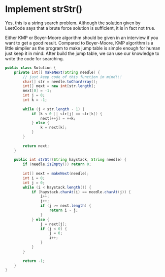 # Implement strStr()

Yes, this is a string search problem. Although the [solution](https://leetcode.com/problems/implement-strstr/solution/)
given by LeetCode says that a brute force solution is sufficient, it is in fact not true.

Either KMP or Boyer-Moore algorithm should be given in an interview if you want to get a good result.
Compared to Boyer-Moore, KMP algorithm is a little simplier as the program to make jump table is simple
enough for human just keep it in mind. After build the jump table, we can use our knowledge to write
the code for searching.

```java
public class Solution {
    private int[] makeNext(String needle) {
        // just keep code of this function in mind!!!
        char[] str = needle.toCharArray();
        int[] next = new int[str.length];
        next[0] = -1;
        int j = 0;
        int k = -1;
        
        while (j < str.length - 1) {
            if (k < 0 || str[j] == str[k]) {
                next[++j] = ++k;
            } else {
                k = next[k];
            }
        }
        
        return next;
    }
    
    public int strStr(String haystack, String needle) {
        if (needle.isEmpty()) return 0;
        
        int[] next = makeNext(needle);
        int i = 0;
        int j = 0;
        while (i < haystack.length()) {
            if (haystack.charAt(i) == needle.charAt(j)) {
                i++;
                j++;
                if (j >= next.length) {
                    return i - j;
                }
            } else {
                j = next[j];
                if (j < 0) {
                    j = 0;
                    i++;
                }
            }
        }
        
        return -1;
    }
}
```
